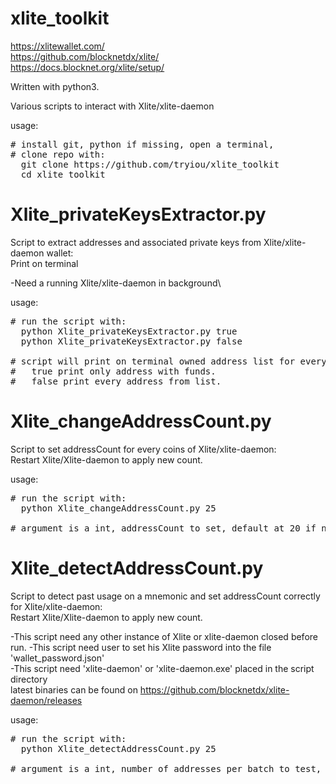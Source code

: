 # xlite_toolkit 

https://xlitewallet.com/ \
https://github.com/blocknetdx/xlite/ \
https://docs.blocknet.org/xlite/setup/

Written with python3.

Various scripts to interact with Xlite/xlite-daemon

usage:
<pre>
# install git, python if missing, open a terminal,
# clone repo with:
  git clone https://github.com/tryiou/xlite_toolkit
  cd xlite_toolkit
</pre>


# Xlite_privateKeysExtractor.py
Script to extract addresses and associated private keys from Xlite/xlite-daemon wallet:\
Print on terminal

-Need a running Xlite/xlite-daemon in background\

usage:
<pre>
# run the script with:
  python Xlite_privateKeysExtractor.py true
  python Xlite_privateKeysExtractor.py false

# script will print on terminal owned address list for every enabled coins and associated PKs
#   true print only address with funds.
#   false print every address from list.
</pre>

# Xlite_changeAddressCount.py
Script to set addressCount for every coins of Xlite/xlite-daemon:\
Restart Xlite/Xlite-daemon to apply new count.

usage:
<pre>
# run the script with:
  python Xlite_changeAddressCount.py 25

# argument is a int, addressCount to set, default at 20 if not provided.
</pre>

# Xlite_detectAddressCount.py
Script to detect past usage on a mnemonic and set addressCount correctly for Xlite/xlite-daemon:\
Restart Xlite/Xlite-daemon to apply new count.

-This script need any other instance of Xlite or xlite-daemon closed before run.
-This script need user to set his Xlite password into the file 'wallet_password.json'\
-This script need 'xlite-daemon' or 'xlite-daemon.exe' placed in the script directory\
latest binaries can be found on 
https://github.com/blocknetdx/xlite-daemon/releases

usage:
<pre>
# run the script with:
  python Xlite_detectAddressCount.py 25

# argument is a int, number of addresses per batch to test, default at 20 if not provided.
</pre>
